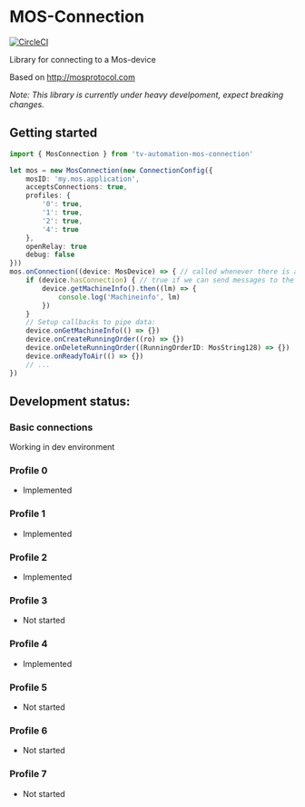 # MOS-Connection
[![CircleCI](https://circleci.com/gh/nrkno/tv-automation-mos-connection.svg?style=svg)](https://circleci.com/gh/nrkno/tv-automation-mos-connection)

Library for connecting to a Mos-device

Based on http://mosprotocol.com

*Note: This library is currently under heavy develpoment, expect breaking changes.*

## Getting started

```typescript
import { MosConnection } from 'tv-automation-mos-connection'

let mos = new MosConnection(new ConnectionConfig({
	mosID: 'my.mos.application',
	acceptsConnections: true,
	profiles: {
		'0': true,
        '1': true,
        '2': true,
        '4': true
	},
	openRelay: true
	debug: false
}))
mos.onConnection((device: MosDevice) => { // called whenever there is a new connection to a mos-device
	if (device.hasConnection) { // true if we can send messages to the mos-server
	    device.getMachineInfo().then((lm) => {
			console.log('Machineinfo', lm)
		})
	}
	// Setup callbacks to pipe data:
	device.onGetMachineInfo(() => {})
	device.onCreateRunningOrder((ro) => {})
	device.onDeleteRunningOrder((RunningOrderID: MosString128) => {})
	device.onReadyToAir(() => {})
	// ...
})
```

## Development status:
### Basic connections
Working in dev environment
### Profile 0
* Implemented
### Profile 1
* Implemented
### Profile 2
* Implemented
### Profile 3
* Not started
### Profile 4
* Implemented
### Profile 5
* Not started
### Profile 6
* Not started
### Profile 7
* Not started
